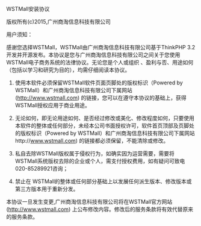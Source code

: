 ﻿WSTMall安装协议

版权所有(c)2015,广州商淘信息科技有限公司

用户须知：

感谢您选择WSTMall，WSTMall由广州商淘信息科技有限公司基于ThinkPHP 3.2开发并开源发布。本协议是您与广州商淘信息科技有限公司之间关于您使用WSTMall电子商务系统的法律协议。无论您是个人或组织 、盈利与否、用途如何（包括以学习和研究为目的），均需仔细阅读本协议。

1. 使用本软件必须保留WSTMall软件页面页脚处的版权标识（Powered by WSTMall）和广州商淘信息科技有限公司下属网站(http://www.wstmall.com) 的链接，您可以在遵守本协议的基础上，获得WSTMall授权应用于商业用途。

2. 无论如何，即无论用途如何、是否经过修改或美化、修改程度如何，只要使用本软件的整体或任何部分，未经本公司书面授权许可，软件首页顶部及页脚处的版权标识（Powered by WSTMall）和广州商淘信息科技有限公司下属网站http://www.wstmall.com) 的链接都必须保留，不能清除或修改。

3. 私自去除WSTMall版权属于侵权行为，如确实因为运营需要，需要将WSTMall系统版权去除的企业或个人，需支付授权费用，如有疑问可致电020-85289921咨询；

4. 禁止在 WSTMall的整体或任何部分基础上以发展任何派生版本、修改版本或第三方版本用于重新分发。

本协议一旦发生变更,广州商淘信息科技有限公司将在WSTMall官方网站 (http://www.wstmall.com) 上公布修改内容。修改后的服务条款将有效代替原来的服务条款。
